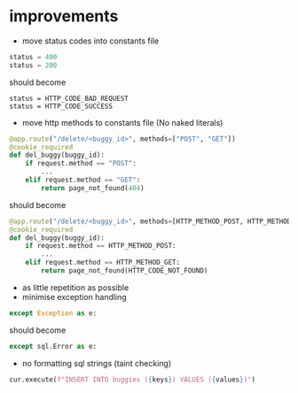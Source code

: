 # improvements

-   move status codes into constants file

```py
status = 400
status = 200
```

should become

```
status = HTTP_CODE_BAD_REQUEST
status = HTTP_CODE_SUCCESS
```

-   move http methods to constants file (No naked literals)

```py
@app.route("/delete/<buggy_id>", methods=["POST", "GET"])
@cookie_required
def del_buggy(buggy_id):
    if request.method == "POST":
        ...
    elif request.method == "GET":
        return page_not_found(404)
```

should become

```py
@app.route("/delete/<buggy_id>", methods=[HTTP_METHOD_POST, HTTP_METHOD_GET])
@cookie_required
def del_buggy(buggy_id):
    if request.method == HTTP_METHOD_POST:
        ...
    elif request.method == HTTP_METHOD_GET:
        return page_not_found(HTTP_CODE_NOT_FOUND)
```

-   as little repetition as possible
-   minimise exception handling

```py
except Exception as e:
```

should become

```py
except sql.Error as e:
```

-   no formatting sql strings (taint checking)

```py
cur.execute(f"INSERT INTO buggies ({keys}) VALUES ({values})")
```
